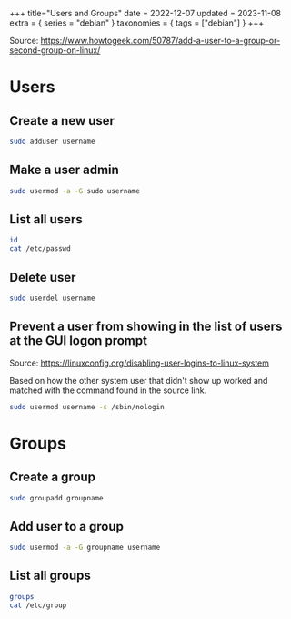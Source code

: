 +++
title="Users and Groups"
date = 2022-12-07
updated = 2023-11-08
extra = { series = "debian" }
taxonomies = { tags = ["debian"] }
+++

Source: <https://www.howtogeek.com/50787/add-a-user-to-a-group-or-second-group-on-linux/>

# Users

## Create a new user

```sh
sudo adduser username
```

## Make a user admin

```sh
sudo usermod -a -G sudo username
```

## List all users

```sh
id
cat /etc/passwd
```

## Delete user

```sh
sudo userdel username
```

## Prevent a user from showing in the list of users at the GUI logon prompt

Source: <https://linuxconfig.org/disabling-user-logins-to-linux-system>

Based on how the other system user that didn't show up worked and matched with the command found in the source link.

```sh
sudo usermod username -s /sbin/nologin
```

# Groups

## Create a group

```sh
sudo groupadd groupname
```

## Add user to a group

```sh
sudo usermod -a -G groupname username
```

## List all groups

```sh
groups
cat /etc/group
```
